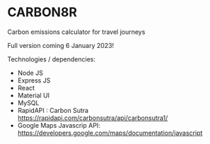 # CARBON8R

Carbon emissions calculator for travel journeys

Full version coming 6 January 2023!

Technologies / dependencies:
- Node JS
- Express JS
- React
- Material UI
- MySQL
- RapidAPI : Carbon Sutra https://rapidapi.com/carbonsutra/api/carbonsutra1/ 
- Google Maps Javascrip API: https://developers.google.com/maps/documentation/javascript
